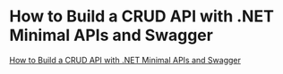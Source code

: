 # How to Build a CRUD API with .NET Minimal APIs and Swagger

[How to Build a CRUD API with .NET Minimal APIs and Swagger](https://akhil36.hashnode.dev/how-to-build-a-crud-api-with-net-minimal-apis-and-swagger)
